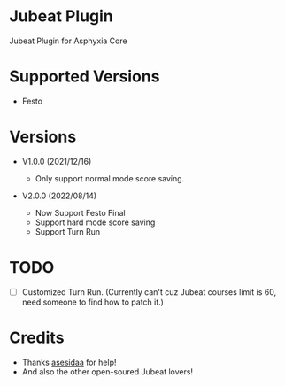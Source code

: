 # Jubeat Plugin

Jubeat Plugin for Asphyxia Core

# Supported Versions

- Festo

# Versions

- V1.0.0 (2021/12/16)
    - Only support normal mode score saving.

- V2.0.0 (2022/08/14)
    - Now Support Festo Final
    - Support hard mode score saving
    - Support Turn Run

# TODO

- [ ] Customized Turn Run. (Currently can't cuz Jubeat courses limit is 60, need someone to find how to patch it.)

# Credits

- Thanks [asesidaa](https://github.com/asesidaa?tab=repositories) for help!
- And also the other open-soured Jubeat lovers!
